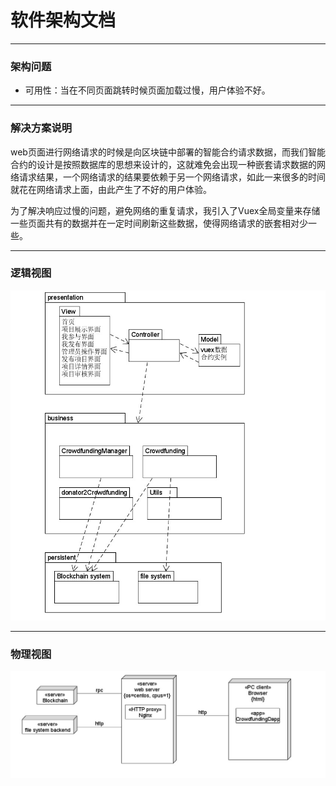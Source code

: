 # 软件架构文档

------

### 架构问题

- 可用性：当在不同页面跳转时候页面加载过慢，用户体验不好。

------

### 解决方案说明

web页面进行网络请求的时候是向区块链中部署的智能合约请求数据，而我们智能合约的设计是按照数据库的思想来设计的，这就难免会出现一种嵌套请求数据的网络请求结果，一个网络请求的结果要依赖于另一个网络请求，如此一来很多的时间就花在网络请求上面，由此产生了不好的用户体验。

为了解决响应过慢的问题，避免网络的重复请求，我引入了Vuex全局变量来存储一些页面共有的数据并在一定时间刷新这些数据，使得网络请求的嵌套相对少一些。

------

### 逻辑视图

![](https://github.com/Vilinz/CrowdfundingDAppDocs/raw/master/imgs/5-5-1.jpg)

------

### 物理视图

![](https://github.com/Vilinz/CrowdfundingDAppDocs/raw/master/imgs/5-5-2.jpg)